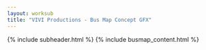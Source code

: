 ```yaml
---
layout: worksub
title: "VIVI Productions - Bus Map Concept GFX"
---
```


<div class="container">
	<div class="row">
		<div class="mt-3 dark-content-box col-10 offset-1 col-md-8 offset-md-2">
			{% include subheader.html %}
			{% include busmap_content.html %}
		</div>
	</div>
</div>
